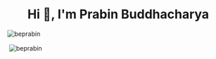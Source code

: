 <h1 align="center">Hi 👋, I'm Prabin Buddhacharya</h1>

<p align="left"> <img src="https://komarev.com/ghpvc/?username=beprabin&label=Profile%20views&color=0e75b6&style=flat" alt="beprabin" /> </p>



<p>&nbsp;<img align="center" src="https://github-readme-stats.vercel.app/api?username=beprabin&show_icons=true&locale=en" alt="beprabin" /></p>

